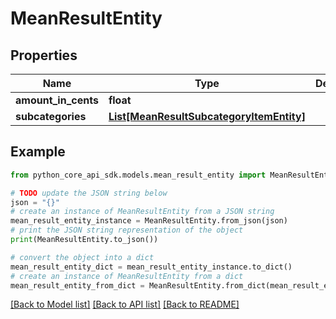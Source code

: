 # MeanResultEntity


## Properties

Name | Type | Description | Notes
------------ | ------------- | ------------- | -------------
**amount_in_cents** | **float** |  | 
**subcategories** | [**List[MeanResultSubcategoryItemEntity]**](MeanResultSubcategoryItemEntity.md) |  | [optional] 

## Example

```python
from python_core_api_sdk.models.mean_result_entity import MeanResultEntity

# TODO update the JSON string below
json = "{}"
# create an instance of MeanResultEntity from a JSON string
mean_result_entity_instance = MeanResultEntity.from_json(json)
# print the JSON string representation of the object
print(MeanResultEntity.to_json())

# convert the object into a dict
mean_result_entity_dict = mean_result_entity_instance.to_dict()
# create an instance of MeanResultEntity from a dict
mean_result_entity_from_dict = MeanResultEntity.from_dict(mean_result_entity_dict)
```
[[Back to Model list]](../README.md#documentation-for-models) [[Back to API list]](../README.md#documentation-for-api-endpoints) [[Back to README]](../README.md)


